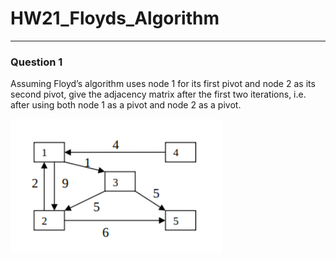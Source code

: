 # HW21_Floyds_Algorithm
---
### Question 1

Assuming Floyd’s algorithm uses node 1 for its first pivot and node 2 as its second pivot, give the adjacency matrix after the first two iterations, i.e. after using both node 1 as a pivot and node 2 as a pivot.

![](/assets/images/HW21_Graph_G.png)